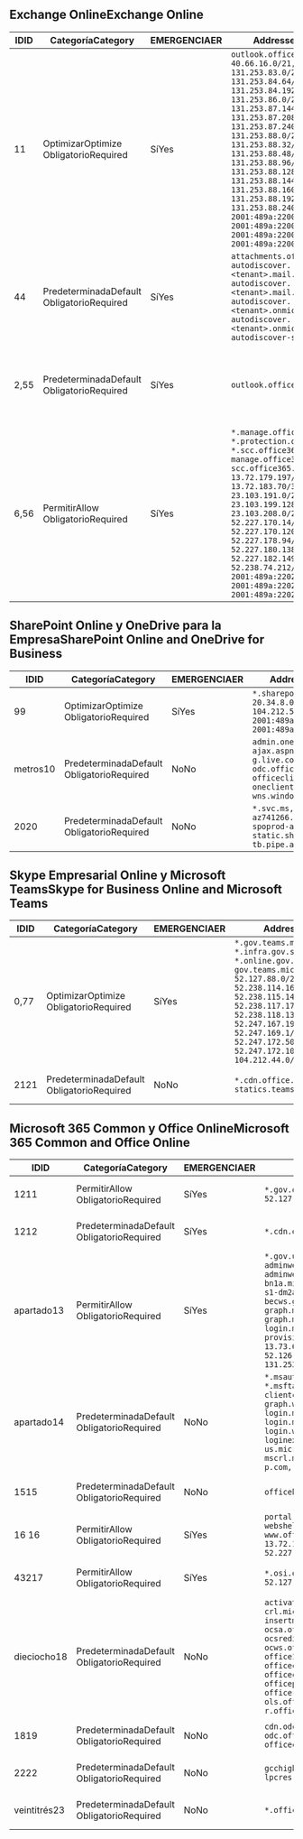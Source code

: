 <!--THIS FILE IS AUTOMATICALLY GENERATED. MANUAL CHANGES WILL BE OVERWRITTEN.-->
<!--Please contact the Office 365 Endpoints team with any questions.-->
<!--USGovGCCHigh endpoints version 2019102800-->
<!--File generated 2019-10-28 11:00:11.7430-->

## <a name="exchange-online"></a><span data-ttu-id="aaafa-101">Exchange Online</span><span class="sxs-lookup"><span data-stu-id="aaafa-101">Exchange Online</span></span>

<span data-ttu-id="aaafa-102">ID</span><span class="sxs-lookup"><span data-stu-id="aaafa-102">ID</span></span> | <span data-ttu-id="aaafa-103">Categoría</span><span class="sxs-lookup"><span data-stu-id="aaafa-103">Category</span></span> | <span data-ttu-id="aaafa-104">EMERGENCIA</span><span class="sxs-lookup"><span data-stu-id="aaafa-104">ER</span></span> | <span data-ttu-id="aaafa-105">Addresses</span><span class="sxs-lookup"><span data-stu-id="aaafa-105">Addresses</span></span> | <span data-ttu-id="aaafa-106">Puertos</span><span class="sxs-lookup"><span data-stu-id="aaafa-106">Ports</span></span>
-- | -------------------- | --- | ------------------------------------------------------------------------------------------------------------------------------------------------------------------------------------------------------------------------------------------------------------------------------------------------------------------------------------------------------------------------------------------------------------------------------------------------ | -------------------------------
<span data-ttu-id="aaafa-107">1</span><span class="sxs-lookup"><span data-stu-id="aaafa-107">1</span></span> | <span data-ttu-id="aaafa-108">Optimizar</span><span class="sxs-lookup"><span data-stu-id="aaafa-108">Optimize</span></span><BR><span data-ttu-id="aaafa-109">Obligatorio</span><span class="sxs-lookup"><span data-stu-id="aaafa-109">Required</span></span> | <span data-ttu-id="aaafa-110">Sí</span><span class="sxs-lookup"><span data-stu-id="aaafa-110">Yes</span></span> | `outlook.office365.us`<BR>`40.66.16.0/21, 131.253.83.0/26, 131.253.84.64/26, 131.253.84.192/26, 131.253.86.0/24, 131.253.87.144/28, 131.253.87.208/28, 131.253.87.240/28, 131.253.88.0/28, 131.253.88.32/28, 131.253.88.48/28, 131.253.88.96/28, 131.253.88.128/28, 131.253.88.144/28, 131.253.88.160/28, 131.253.88.192/28, 131.253.88.240/28, 2001:489a:2200:28::/62, 2001:489a:2200:3c::/62, 2001:489a:2200:44::/62, 2001:489a:2200:400::/56` | <span data-ttu-id="aaafa-111">**TCP:** 443, 80</span><span class="sxs-lookup"><span data-stu-id="aaafa-111">**TCP:** 443, 80</span></span>
<span data-ttu-id="aaafa-112">4</span><span class="sxs-lookup"><span data-stu-id="aaafa-112">4</span></span> | <span data-ttu-id="aaafa-113">Predeterminada</span><span class="sxs-lookup"><span data-stu-id="aaafa-113">Default</span></span><BR><span data-ttu-id="aaafa-114">Obligatorio</span><span class="sxs-lookup"><span data-stu-id="aaafa-114">Required</span></span> | <span data-ttu-id="aaafa-115">Sí</span><span class="sxs-lookup"><span data-stu-id="aaafa-115">Yes</span></span> | `attachments.office365-net.us, autodiscover.<tenant>.mail.onmicrosoft.com, autodiscover.<tenant>.mail.onmicrosoft.us, autodiscover.<tenant>.onmicrosoft.com, autodiscover.<tenant>.onmicrosoft.us, autodiscover-s.office365.us` | <span data-ttu-id="aaafa-116">**TCP:** 443, 80</span><span class="sxs-lookup"><span data-stu-id="aaafa-116">**TCP:** 443, 80</span></span>
<span data-ttu-id="aaafa-117">2,5</span><span class="sxs-lookup"><span data-stu-id="aaafa-117">5</span></span> | <span data-ttu-id="aaafa-118">Predeterminada</span><span class="sxs-lookup"><span data-stu-id="aaafa-118">Default</span></span><BR><span data-ttu-id="aaafa-119">Obligatorio</span><span class="sxs-lookup"><span data-stu-id="aaafa-119">Required</span></span> | <span data-ttu-id="aaafa-120">Sí</span><span class="sxs-lookup"><span data-stu-id="aaafa-120">Yes</span></span> | `outlook.office365.us` | <span data-ttu-id="aaafa-121">**TCP:** 143, 25, 587, 993, 995</span><span class="sxs-lookup"><span data-stu-id="aaafa-121">**TCP:** 143, 25, 587, 993, 995</span></span>
<span data-ttu-id="aaafa-122">6,5</span><span class="sxs-lookup"><span data-stu-id="aaafa-122">6</span></span> | <span data-ttu-id="aaafa-123">Permitir</span><span class="sxs-lookup"><span data-stu-id="aaafa-123">Allow</span></span><BR><span data-ttu-id="aaafa-124">Obligatorio</span><span class="sxs-lookup"><span data-stu-id="aaafa-124">Required</span></span> | <span data-ttu-id="aaafa-125">Sí</span><span class="sxs-lookup"><span data-stu-id="aaafa-125">Yes</span></span> | `*.manage.office365.us, *.protection.office365.us, *.scc.office365.us, manage.office365.us, scc.office365.us`<BR>`13.72.179.197/32, 13.72.183.70/32, 23.103.191.0/24, 23.103.199.128/25, 23.103.208.0/22, 52.227.170.14/32, 52.227.170.120/32, 52.227.178.94/32, 52.227.180.138/32, 52.227.182.149/32, 52.238.74.212/32, 2001:489a:2202:4::/62, 2001:489a:2202:c::/62, 2001:489a:2202:2000::/63` | <span data-ttu-id="aaafa-126">**TCP:** 25, 443</span><span class="sxs-lookup"><span data-stu-id="aaafa-126">**TCP:** 25, 443</span></span>

## <a name="sharepoint-online-and-onedrive-for-business"></a><span data-ttu-id="aaafa-127">SharePoint Online y OneDrive para la Empresa</span><span class="sxs-lookup"><span data-stu-id="aaafa-127">SharePoint Online and OneDrive for Business</span></span>

<span data-ttu-id="aaafa-128">ID</span><span class="sxs-lookup"><span data-stu-id="aaafa-128">ID</span></span> | <span data-ttu-id="aaafa-129">Categoría</span><span class="sxs-lookup"><span data-stu-id="aaafa-129">Category</span></span> | <span data-ttu-id="aaafa-130">EMERGENCIA</span><span class="sxs-lookup"><span data-stu-id="aaafa-130">ER</span></span> | <span data-ttu-id="aaafa-131">Addresses</span><span class="sxs-lookup"><span data-stu-id="aaafa-131">Addresses</span></span> | <span data-ttu-id="aaafa-132">Puertos</span><span class="sxs-lookup"><span data-stu-id="aaafa-132">Ports</span></span>
-- | -------------------- | --- | ------------------------------------------------------------------------------------------------------------------------------------------- | ----------------
<span data-ttu-id="aaafa-133">9</span><span class="sxs-lookup"><span data-stu-id="aaafa-133">9</span></span> | <span data-ttu-id="aaafa-134">Optimizar</span><span class="sxs-lookup"><span data-stu-id="aaafa-134">Optimize</span></span><BR><span data-ttu-id="aaafa-135">Obligatorio</span><span class="sxs-lookup"><span data-stu-id="aaafa-135">Required</span></span> | <span data-ttu-id="aaafa-136">Sí</span><span class="sxs-lookup"><span data-stu-id="aaafa-136">Yes</span></span> | `*.sharepoint.us`<BR>`20.34.8.0/22, 104.212.50.0/23, 2001:489a:2204:2::/63, 2001:489a:2204:800::/54` | <span data-ttu-id="aaafa-137">**TCP:** 443, 80</span><span class="sxs-lookup"><span data-stu-id="aaafa-137">**TCP:** 443, 80</span></span>
<span data-ttu-id="aaafa-138">metros</span><span class="sxs-lookup"><span data-stu-id="aaafa-138">10</span></span> | <span data-ttu-id="aaafa-139">Predeterminada</span><span class="sxs-lookup"><span data-stu-id="aaafa-139">Default</span></span><BR><span data-ttu-id="aaafa-140">Obligatorio</span><span class="sxs-lookup"><span data-stu-id="aaafa-140">Required</span></span> | <span data-ttu-id="aaafa-141">No</span><span class="sxs-lookup"><span data-stu-id="aaafa-141">No</span></span> | `admin.onedrive.us, ajax.aspnetcdn.com, g.live.com, odc.officeapps.live.com, officeclient.microsoft.com, oneclient.sfx.ms, wns.windows.com` | <span data-ttu-id="aaafa-142">**TCP:** 443, 80</span><span class="sxs-lookup"><span data-stu-id="aaafa-142">**TCP:** 443, 80</span></span>
<span data-ttu-id="aaafa-143">20</span><span class="sxs-lookup"><span data-stu-id="aaafa-143">20</span></span> | <span data-ttu-id="aaafa-144">Predeterminada</span><span class="sxs-lookup"><span data-stu-id="aaafa-144">Default</span></span><BR><span data-ttu-id="aaafa-145">Obligatorio</span><span class="sxs-lookup"><span data-stu-id="aaafa-145">Required</span></span> | <span data-ttu-id="aaafa-146">No</span><span class="sxs-lookup"><span data-stu-id="aaafa-146">No</span></span> | `*.svc.ms, az741266.vo.msecnd.net, spoprod-a.akamaihd.net, static.sharepointonline.com, tb.pipe.aria.microsoft.com` | <span data-ttu-id="aaafa-147">**TCP:** 443, 80</span><span class="sxs-lookup"><span data-stu-id="aaafa-147">**TCP:** 443, 80</span></span>

## <a name="skype-for-business-online-and-microsoft-teams"></a><span data-ttu-id="aaafa-148">Skype Empresarial Online y Microsoft Teams</span><span class="sxs-lookup"><span data-stu-id="aaafa-148">Skype for Business Online and Microsoft Teams</span></span>

<span data-ttu-id="aaafa-149">ID</span><span class="sxs-lookup"><span data-stu-id="aaafa-149">ID</span></span> | <span data-ttu-id="aaafa-150">Categoría</span><span class="sxs-lookup"><span data-stu-id="aaafa-150">Category</span></span> | <span data-ttu-id="aaafa-151">EMERGENCIA</span><span class="sxs-lookup"><span data-stu-id="aaafa-151">ER</span></span> | <span data-ttu-id="aaafa-152">Addresses</span><span class="sxs-lookup"><span data-stu-id="aaafa-152">Addresses</span></span> | <span data-ttu-id="aaafa-153">Puertos</span><span class="sxs-lookup"><span data-stu-id="aaafa-153">Ports</span></span>
-- | -------------------- | --- | --------------------------------------------------------------------------------------------------------------------------------------------------------------------------------------------------------------------------------------------------------------------------------------------------------------------------------- | ---------------------------------------------------
<span data-ttu-id="aaafa-154">0,7</span><span class="sxs-lookup"><span data-stu-id="aaafa-154">7</span></span> | <span data-ttu-id="aaafa-155">Optimizar</span><span class="sxs-lookup"><span data-stu-id="aaafa-155">Optimize</span></span><BR><span data-ttu-id="aaafa-156">Obligatorio</span><span class="sxs-lookup"><span data-stu-id="aaafa-156">Required</span></span> | <span data-ttu-id="aaafa-157">Sí</span><span class="sxs-lookup"><span data-stu-id="aaafa-157">Yes</span></span> | `*.gov.teams.microsoft.us, *.infra.gov.skypeforbusiness.us, *.online.gov.skypeforbusiness.us, gov.teams.microsoft.us`<BR>`52.127.88.0/21, 52.238.114.160/32, 52.238.115.146/32, 52.238.117.171/32, 52.238.118.132/32, 52.247.167.192/32, 52.247.169.1/32, 52.247.172.50/32, 52.247.172.103/32, 104.212.44.0/22, 195.134.228.0/22` | <span data-ttu-id="aaafa-158">**TCP:** 443, 80</span><span class="sxs-lookup"><span data-stu-id="aaafa-158">**TCP:** 443, 80</span></span><BR><span data-ttu-id="aaafa-159">**UDP:** 3478, 3479, 3480, 3481</span><span class="sxs-lookup"><span data-stu-id="aaafa-159">**UDP:** 3478, 3479, 3480, 3481</span></span>
<span data-ttu-id="aaafa-160">21</span><span class="sxs-lookup"><span data-stu-id="aaafa-160">21</span></span> | <span data-ttu-id="aaafa-161">Predeterminada</span><span class="sxs-lookup"><span data-stu-id="aaafa-161">Default</span></span><BR><span data-ttu-id="aaafa-162">Obligatorio</span><span class="sxs-lookup"><span data-stu-id="aaafa-162">Required</span></span> | <span data-ttu-id="aaafa-163">No</span><span class="sxs-lookup"><span data-stu-id="aaafa-163">No</span></span> | `*.cdn.office.net, statics.teams.microsoft.com` | <span data-ttu-id="aaafa-164">**TCP:** 443</span><span class="sxs-lookup"><span data-stu-id="aaafa-164">**TCP:** 443</span></span>

## <a name="microsoft-365-common-and-office-online"></a><span data-ttu-id="aaafa-165">Microsoft 365 Common y Office Online</span><span class="sxs-lookup"><span data-stu-id="aaafa-165">Microsoft 365 Common and Office Online</span></span>

<span data-ttu-id="aaafa-166">ID</span><span class="sxs-lookup"><span data-stu-id="aaafa-166">ID</span></span> | <span data-ttu-id="aaafa-167">Categoría</span><span class="sxs-lookup"><span data-stu-id="aaafa-167">Category</span></span> | <span data-ttu-id="aaafa-168">EMERGENCIA</span><span class="sxs-lookup"><span data-stu-id="aaafa-168">ER</span></span> | <span data-ttu-id="aaafa-169">Addresses</span><span class="sxs-lookup"><span data-stu-id="aaafa-169">Addresses</span></span> | <span data-ttu-id="aaafa-170">Puertos</span><span class="sxs-lookup"><span data-stu-id="aaafa-170">Ports</span></span>
-- | ------------------- | --- | --------------------------------------------------------------------------------------------------------------------------------------------------------------------------------------------------------------------------------------------------------------------------------------------------------------------------------------------------------------------------------------------------------------------- | ----------------
<span data-ttu-id="aaafa-171">12</span><span class="sxs-lookup"><span data-stu-id="aaafa-171">11</span></span> | <span data-ttu-id="aaafa-172">Permitir</span><span class="sxs-lookup"><span data-stu-id="aaafa-172">Allow</span></span><BR><span data-ttu-id="aaafa-173">Obligatorio</span><span class="sxs-lookup"><span data-stu-id="aaafa-173">Required</span></span> | <span data-ttu-id="aaafa-174">Sí</span><span class="sxs-lookup"><span data-stu-id="aaafa-174">Yes</span></span> | `*.gov.online.office365.us`<BR>`52.127.82.0/23` | <span data-ttu-id="aaafa-175">**TCP:** 443</span><span class="sxs-lookup"><span data-stu-id="aaafa-175">**TCP:** 443</span></span>
<span data-ttu-id="aaafa-176">12</span><span class="sxs-lookup"><span data-stu-id="aaafa-176">12</span></span> | <span data-ttu-id="aaafa-177">Predeterminada</span><span class="sxs-lookup"><span data-stu-id="aaafa-177">Default</span></span><BR><span data-ttu-id="aaafa-178">Obligatorio</span><span class="sxs-lookup"><span data-stu-id="aaafa-178">Required</span></span> | <span data-ttu-id="aaafa-179">Sí</span><span class="sxs-lookup"><span data-stu-id="aaafa-179">Yes</span></span> | `*.cdn.office365.us` | <span data-ttu-id="aaafa-180">**TCP:** 443</span><span class="sxs-lookup"><span data-stu-id="aaafa-180">**TCP:** 443</span></span>
<span data-ttu-id="aaafa-181">apartado</span><span class="sxs-lookup"><span data-stu-id="aaafa-181">13</span></span> | <span data-ttu-id="aaafa-182">Permitir</span><span class="sxs-lookup"><span data-stu-id="aaafa-182">Allow</span></span><BR><span data-ttu-id="aaafa-183">Obligatorio</span><span class="sxs-lookup"><span data-stu-id="aaafa-183">Required</span></span> | <span data-ttu-id="aaafa-184">Sí</span><span class="sxs-lookup"><span data-stu-id="aaafa-184">Yes</span></span> | `*.gov.us.microsoftonline.com, adminwebservice.gov.us.microsoftonline.com, adminwebservice-s1-bn1a.microsoftonline.com, adminwebservice-s1-dm2a.microsoftonline.com, becws.gov.us.microsoftonline.com, graph.microsoft.us, graph.microsoftazure.us, login.microsoftonline.us, provisioningapi.gov.us.microsoftonline.com`<BR>`13.73.64.64/26, 13.73.208.128/25, 52.126.194.0/23, 52.244.120.128/25, 131.253.120.0/24` | <span data-ttu-id="aaafa-185">**TCP:** 443</span><span class="sxs-lookup"><span data-stu-id="aaafa-185">**TCP:** 443</span></span>
<span data-ttu-id="aaafa-186">apartado</span><span class="sxs-lookup"><span data-stu-id="aaafa-186">14</span></span> | <span data-ttu-id="aaafa-187">Predeterminada</span><span class="sxs-lookup"><span data-stu-id="aaafa-187">Default</span></span><BR><span data-ttu-id="aaafa-188">Obligatorio</span><span class="sxs-lookup"><span data-stu-id="aaafa-188">Required</span></span> | <span data-ttu-id="aaafa-189">No</span><span class="sxs-lookup"><span data-stu-id="aaafa-189">No</span></span> | `*.msauth.net, *.msauthimages.us, *.msftauth.net, *.msftauthimages.us, clientconfig.microsoftonline-p.net, graph.windows.net, login.microsoftonline.com, login.microsoftonline-p.com, login.windows.net, loginex.microsoftonline.com, login-us.microsoftonline.com, mscrl.microsoft.com, nexus.microsoftonline-p.com, secure.aadcdn.microsoftonline-p.com` | <span data-ttu-id="aaafa-190">**TCP:** 443</span><span class="sxs-lookup"><span data-stu-id="aaafa-190">**TCP:** 443</span></span>
<span data-ttu-id="aaafa-191">15</span><span class="sxs-lookup"><span data-stu-id="aaafa-191">15</span></span> | <span data-ttu-id="aaafa-192">Predeterminada</span><span class="sxs-lookup"><span data-stu-id="aaafa-192">Default</span></span><BR><span data-ttu-id="aaafa-193">Obligatorio</span><span class="sxs-lookup"><span data-stu-id="aaafa-193">Required</span></span> | <span data-ttu-id="aaafa-194">No</span><span class="sxs-lookup"><span data-stu-id="aaafa-194">No</span></span> | `officehome.msocdn.us, prod.msocdn.us` | <span data-ttu-id="aaafa-195">**TCP:** 443, 80</span><span class="sxs-lookup"><span data-stu-id="aaafa-195">**TCP:** 443, 80</span></span>
<span data-ttu-id="aaafa-196">16 </span><span class="sxs-lookup"><span data-stu-id="aaafa-196">16</span></span> | <span data-ttu-id="aaafa-197">Permitir</span><span class="sxs-lookup"><span data-stu-id="aaafa-197">Allow</span></span><BR><span data-ttu-id="aaafa-198">Obligatorio</span><span class="sxs-lookup"><span data-stu-id="aaafa-198">Required</span></span> | <span data-ttu-id="aaafa-199">Sí</span><span class="sxs-lookup"><span data-stu-id="aaafa-199">Yes</span></span> | `portal.office365.us, webshell.suite.office365.us, www.office365.us`<BR>`13.72.179.48/32, 13.72.188.8/32, 52.227.167.206/32, 52.227.170.242/32` | <span data-ttu-id="aaafa-200">**TCP:** 443, 80</span><span class="sxs-lookup"><span data-stu-id="aaafa-200">**TCP:** 443, 80</span></span>
<span data-ttu-id="aaafa-201">432</span><span class="sxs-lookup"><span data-stu-id="aaafa-201">17</span></span> | <span data-ttu-id="aaafa-202">Permitir</span><span class="sxs-lookup"><span data-stu-id="aaafa-202">Allow</span></span><BR><span data-ttu-id="aaafa-203">Obligatorio</span><span class="sxs-lookup"><span data-stu-id="aaafa-203">Required</span></span> | <span data-ttu-id="aaafa-204">Sí</span><span class="sxs-lookup"><span data-stu-id="aaafa-204">Yes</span></span> | `*.osi.office365.us, tasks.office365.us`<BR>`52.127.240.0/20, 2001:489a:2206::/48` | <span data-ttu-id="aaafa-205">**TCP:** 443</span><span class="sxs-lookup"><span data-stu-id="aaafa-205">**TCP:** 443</span></span>
<span data-ttu-id="aaafa-206">dieciocho</span><span class="sxs-lookup"><span data-stu-id="aaafa-206">18</span></span> | <span data-ttu-id="aaafa-207">Predeterminada</span><span class="sxs-lookup"><span data-stu-id="aaafa-207">Default</span></span><BR><span data-ttu-id="aaafa-208">Obligatorio</span><span class="sxs-lookup"><span data-stu-id="aaafa-208">Required</span></span> | <span data-ttu-id="aaafa-209">No</span><span class="sxs-lookup"><span data-stu-id="aaafa-209">No</span></span> | `activation.sls.microsoft.com, crl.microsoft.com, go.microsoft.com, insertmedia.bing.office.net, ocsa.officeapps.live.com, ocsredir.officeapps.live.com, ocws.officeapps.live.com, office15client.microsoft.com, officecdn.microsoft.com, officecdn.microsoft.com.edgesuite.net, officepreviewredir.microsoft.com, officeredir.microsoft.com, ols.officeapps.live.com, r.office.microsoft.com` | <span data-ttu-id="aaafa-210">**TCP:** 443, 80</span><span class="sxs-lookup"><span data-stu-id="aaafa-210">**TCP:** 443, 80</span></span>
<span data-ttu-id="aaafa-211">18</span><span class="sxs-lookup"><span data-stu-id="aaafa-211">19</span></span> | <span data-ttu-id="aaafa-212">Predeterminada</span><span class="sxs-lookup"><span data-stu-id="aaafa-212">Default</span></span><BR><span data-ttu-id="aaafa-213">Obligatorio</span><span class="sxs-lookup"><span data-stu-id="aaafa-213">Required</span></span> | <span data-ttu-id="aaafa-214">No</span><span class="sxs-lookup"><span data-stu-id="aaafa-214">No</span></span> | `cdn.odc.officeapps.live.com, odc.officeapps.live.com, officeclient.microsoft.com` | <span data-ttu-id="aaafa-215">**TCP:** 443, 80</span><span class="sxs-lookup"><span data-stu-id="aaafa-215">**TCP:** 443, 80</span></span>
<span data-ttu-id="aaafa-216">22</span><span class="sxs-lookup"><span data-stu-id="aaafa-216">22</span></span> | <span data-ttu-id="aaafa-217">Predeterminada</span><span class="sxs-lookup"><span data-stu-id="aaafa-217">Default</span></span><BR><span data-ttu-id="aaafa-218">Obligatorio</span><span class="sxs-lookup"><span data-stu-id="aaafa-218">Required</span></span> | <span data-ttu-id="aaafa-219">No</span><span class="sxs-lookup"><span data-stu-id="aaafa-219">No</span></span> | `gcchigh.loki.office365.us, lpcres.delve.office.com` | <span data-ttu-id="aaafa-220">**TCP:** 443</span><span class="sxs-lookup"><span data-stu-id="aaafa-220">**TCP:** 443</span></span>
<span data-ttu-id="aaafa-221">veintitrés</span><span class="sxs-lookup"><span data-stu-id="aaafa-221">23</span></span> | <span data-ttu-id="aaafa-222">Predeterminada</span><span class="sxs-lookup"><span data-stu-id="aaafa-222">Default</span></span><BR><span data-ttu-id="aaafa-223">Obligatorio</span><span class="sxs-lookup"><span data-stu-id="aaafa-223">Required</span></span> | <span data-ttu-id="aaafa-224">No</span><span class="sxs-lookup"><span data-stu-id="aaafa-224">No</span></span> | `*.office365.us` | <span data-ttu-id="aaafa-225">**TCP:** 443, 80</span><span class="sxs-lookup"><span data-stu-id="aaafa-225">**TCP:** 443, 80</span></span>
